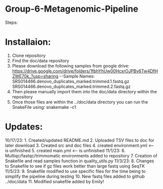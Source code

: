 # Group-6-Metagenomic-Pipeline

Steps:
# Installaion: 
  1. Clone repository 
  2. Find the doc/data repository
  3. Please download the following samples from google drive: https://drive.google.com/drive/folders/1fbhYhUw00HcxrOJPBv6Tw4DfHZWE70k_?usp=sharing
     --Sample Names: 
      SRS014466.denovo_duplicates_marked.trimmed.1.fastq.gz
      SRS014466.denovo_duplicates_marked.trimmed.2.fastq.gz
  4. Then please manually import them into the doc/data directory within the repository
  5. Once those files are within the ../doc/data directory you can run the SnakeFile using:
      snakemake -c1

# Updates:
  10/17/23: 
    1. Created/updated README.md
    2. Uploaded TSV files to doc for later download
    3. Created src and doc files
    4. created environment.yml <-- is unfinished
    5. created main.yml <-- is unfinished 
  11/1/23:
    6. Multiqc/fastqc/trimmomatic environments added to repository
    7. Creation of Snakefile and read samples function in quality_utils.py
  11/3/23:
    8. Changes to Snakefile to see if gz files work better than large fastq using SeqTK
  11/5/23:
    9. Snakefile modified to use specific files for the time being to simplify the pipeline during testing
    10. New fastq files added to github ../doc/data
    11. Modified snakefile added by Emily!
    
